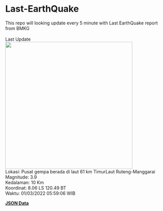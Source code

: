 # Last-EarthQuake
This repo will looking update every 5 minute with Last EarthQuake report from BMKG
<br>
<br>
Last Update
<br>
<img src="https://ews.bmkg.go.id/TEWS/data/20220301055906.mmi.jpg" width="400"/>
<br>
Lokasi: Pusat gempa berada di laut 61 km TimurLaut Ruteng-Manggarai <br>
Magnitude: 3.9 <br>
Kedalaman: 10 Km <br>
Koordinat: 8.06 LS 120.49 BT <br>
Waktu: 01/03/2022 05:59:06 WIB <br>

<a href="./data/data.json">**JSON Data**</a>
